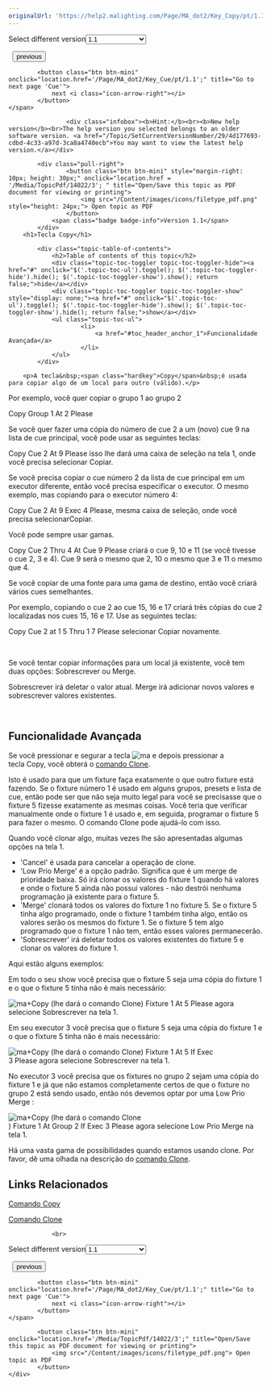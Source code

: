 ```yaml
---
originalUrl: 'https://help2.malighting.com/Page/MA_dot2/Key_Copy/pt/1.1'
---
```


<div class="topic-navigation">

<div class="pull-right">
	<span class="pull-left">


<div class="pull-left">
<form action="/Topic/SetCurrentVersionNumber" class="form-inline" id="frmTagSelector" method="post">	<span class="form-mini">
		<div class="input-prepend"><span class="add-on">Select different version</span><select autocomplete="off" id="versionNumberId" name="versionNumberId" onchange="$(this).closest('#frmTagSelector').submit();" style="width: 120px;"><option value="">- latest -</option>
<option selected="selected" value="3">1.1</option>
<option value="7">1.2</option>
<option value="12">1.3</option>
<option value="16">1.5</option>
<option value="29">1.9</option>
</select></div>
		<input data-val="true" data-val-number="The field Int32 must be a number." data-val-required="The Int32 field is required." id="ProductId" name="ProductId" type="hidden" value="7">
		<input id="CurrentGuid" name="CurrentGuid" type="hidden" value="4d177693-cdbd-4c33-a97d-3ca8a4740ecb">
	</span>
</form></div>&nbsp;	</span>
	<span class="pull-right" style="white-space: nowrap;">
			<button class="btn btn-mini" onclick="location.href='/Page/MA_dot2/Key_Clear/pt/1.1'; " title="Go to previous page 'Clear'">
				<i class="icon-arrow-left"></i> previous
			</button>

			<button class="btn btn-mini" onclick="location.href='/Page/MA_dot2/Key_Cue/pt/1.1';" title="Go to next page 'Cue'">
				next <i class="icon-arrow-right"></i> 
			</button>
	</span>
</div>
<div class="clear-fix" style="margin-bottom: 10px"></div>
</div>

					<div class="infobox"><b>Hint:</b><br><b>New help version</b><br>The help version you selected belongs to an older software version. <a href="/Topic/SetCurrentVersionNumber/29/4d177693-cdbd-4c33-a97d-3ca8a4740ecb">You may want to view the latest help version.</a></div>

			<div class="pull-right">
					<button class="btn btn-mini" style="margin-right: 10px; height: 30px;" onclick="location.href = '/Media/TopicPdf/14022/3'; " title="Open/Save this topic as PDF document for viewing or printing">
						<img src="/Content/images/icons/filetype_pdf.png" style="height: 24px;"> Open topic as PDF
					</button>
				<span class="badge badge-info">Version 1.1</span>
			</div>
		<h1>Tecla Copy</h1>

			<div class="topic-table-of-contents">
				<h2>Table of contents of this topic</h2>
				<div class="topic-toc-toggler topic-toc-toggler-hide"><a href="#" onclick="$('.topic-toc-ul').toggle(); $('.topic-toc-toggler-hide').hide(); $('.topic-toc-toggler-show').show(); return false;">hide</a></div>
				<div class="topic-toc-toggler topic-toc-toggler-show" style="display: none;"><a href="#" onclick="$('.topic-toc-ul').toggle(); $('.topic-toc-toggler-hide').show(); $('.topic-toc-toggler-show').hide(); return false;">show</a></div>
				<ul class="topic-toc-ul">
						<li>
							<a href="#toc_header_anchor_1">Funcionalidade Avançada</a>
						</li>
				</ul>
			</div>

		<p>A tecla&nbsp;<span class="hardkey">Copy</span>&nbsp;é usada para copiar algo de um local para outro (válido).</p>

<p>Por exemplo, você quer copiar o grupo 1 ao grupo 2</p>

<p><span class="hardkey">Copy</span> <span class="hardkey">Group</span> <span class="hardkey">1</span> <span class="hardkey">At</span> <span class="hardkey">2</span> <span class="hardkey">Please</span></p>

<p>Se você quer fazer uma cópia do número de cue 2 a um (novo) cue 9 na lista de cue principal, você pode usar as seguintes teclas:</p>

<p><span class="hardkey">Copy</span> <span class="hardkey">Cue</span> <span class="hardkey">2</span> <span class="hardkey">At</span> <span class="hardkey">9</span> <span class="hardkey">Please</span> isso lhe dará uma caixa de seleção na tela 1, onde você precisa selecionar​&nbsp;<span class="softkey">Copiar</span>.</p>

<p>Se você precisa copiar o cue número 2 da lista de cue&nbsp;principal em um executor diferente, então você precisa especificar o executor. O mesmo exemplo, mas copiando para o executor número 4:</p>

<p><span class="hardkey">Copy</span> <span class="hardkey">Cue</span> <span class="hardkey">2</span>&nbsp;<span class="hardkey">At</span> <span class="hardkey">9</span> <span class="hardkey">Exec</span> <span class="hardkey">4</span> <span class="hardkey">Please</span>, mesma caixa de seleção,&nbsp;onde você precisa selecionar​<span class="softkey">Copiar</span>.</p>

<p>Você pode sempre usar gamas.</p>

<p><span class="hardkey">Copy</span> <span class="hardkey">Cue</span> <span class="hardkey">2</span> <span class="hardkey">Thru</span> <span class="hardkey">4</span> <span class="hardkey">At</span> <span class="hardkey">Cue</span> <span class="hardkey">9</span> <span class="hardkey">Please</span> criará o cue 9, 10 e 11 (se você tivesse o&nbsp;cue 2, 3 e 4). Cue 9 será o mesmo que 2, 10 o mesmo que 3 e 11 o mesmo que 4.</p>

<p>Se você copiar de uma fonte para uma gama de destino, então você criará vários cues semelhantes.</p>

<p>Por exemplo, copiando o&nbsp;cue 2 ao cue 15, 16 e 17 criará três cópias do&nbsp;cue 2 localizadas nos cues 15, 16 e 17. Use as seguintes teclas:</p>

<p><span class="hardkey">Copy</span> <span class="hardkey">Cue</span> <span class="hardkey">2</span> <span class="hardkey">at</span> <span class="hardkey">1</span> <span class="hardkey">5</span> <span class="hardkey">Thru</span> <span class="hardkey">1</span> <span class="hardkey">7</span> <span class="hardkey">Please</span>&nbsp;selecionar <span class="softkey">Copiar</span> novamente.</p>

<p>&nbsp;</p>

<p>Se você tentar copiar informações para um local já existente, você tem duas opções: Sobrescrever ou Merge.</p>

<p>Sobrescrever irá deletar o valor atual. Merge irá adicionar novos valores e sobrescrever valores existentes.</p>

<p>&nbsp;</p>

<a name="toc_header_anchor_1" id="toc_header_anchor_1" class="topic-toc-item"></a><h2>Funcionalidade Avançada</h2>

<p>Se você pressionar e segurar a tecla&nbsp;<span class="hardkey"><img alt="ma" src="/Media/Mlg/ma.png"></span>&nbsp;e depois pressionar a tecla&nbsp;<span class="hardkey">Copy</span>, você obterá o&nbsp;<a href="/Topic/05dfd246-0945-44e5-90a5-402818b1aaed">comando Clone</a>.</p>

<p>Isto é usado para que um fixture faça exatamente o que outro fixture está fazendo. Se o fixture número 1 é usado em alguns grupos, presets e lista de cue, então pode ser que não seja muito legal para você se precisasse que o fixture 5 fizesse exatamente as mesmas coisas. Você teria que verificar manualmente onde o fixture 1 é usado e, em seguida, programar o fixture 5 para fazer o mesmo. O comando Clone pode ajudá-lo com isso.</p>

<p>Quando você clonar algo, muitas vezes lhe são apresentadas algumas opções na tela 1.</p>

<ul>
	<li>'Cancel' é usada para cancelar a operação de clone.</li>
	<li>'Low Prio Merge' é a opção padrão. Significa que é um&nbsp;merge&nbsp;de prioridade baixa. Só irá clonar os valores do fixture 1 quando há valores e onde o fixture 5 ainda não possui valores - não destrói nenhuma programação já existente para o fixture 5.</li>
	<li>'Merge' clonará todos os valores do fixture 1 no fixture 5. Se o fixture 5 tinha algo programado, onde o fixture 1 também tinha algo, então os valores serão os mesmos do fixture 1. Se o fixture 5 tem algo programado que o fixture 1 não tem, então esses valores permanecerão.</li>
	<li>'Sobrescrever' irá deletar todos os valores existentes do fixture 5 e clonar os valores do fixture 1.</li>
</ul>

<p>Aqui estão alguns exemplos:</p>

<p>Em todo o seu show você precisa que o&nbsp;fixture 5 seja uma cópia do fixture 1 e o que o fixture 5 tinha não é mais necessário:</p>

<p><span class="hardkey"><img alt="ma" src="/Media/Mlg/ma.png"></span>+<span class="hardkey">Copy</span>&nbsp;(lhe dará&nbsp;o comando Clone)&nbsp;<span class="hardkey">Fixture</span> <span class="hardkey">1</span> <span class="hardkey">At</span> <span class="hardkey">5</span> <span class="hardkey">Please</span>&nbsp;agora selecione&nbsp;<span class="softkey">Sobrescrever</span>&nbsp;na tela&nbsp;1.&nbsp;</p>

<p>Em seu executor 3 você precisa que o&nbsp;fixture 5 seja uma cópia do&nbsp;fixture 1 e o que o fixture 5 tinha não é mais necessário:</p>

<p><span class="hardkey"><img alt="ma" src="/Media/Mlg/ma.png"></span>+<span class="hardkey">Copy</span>&nbsp;(lhe dará&nbsp;o comando Clone​)&nbsp;<span class="hardkey">Fixture</span>&nbsp;<span class="hardkey">1</span>&nbsp;<span class="hardkey">At</span>&nbsp;<span class="hardkey">5</span>&nbsp;<span class="hardkey">If</span> <span class="hardkey">Exec</span> <span class="hardkey">3</span>&nbsp;<span class="hardkey">Please</span>&nbsp;agora selecione&nbsp;<span class="softkey">Sobrescrever</span>&nbsp;na tela&nbsp;1.&nbsp;</p>

<p>No executor 3 você precisa que os&nbsp;fixtures&nbsp;no&nbsp;grupo 2 sejam uma cópia do fixture 1 e já que não estamos completamente certos de que o fixture no grupo 2 está sendo usado, então nós devemos optar por uma Low&nbsp;Prio Merge :</p>

<p><span class="hardkey"><img alt="ma" src="/Media/Mlg/ma.png"></span>+<span class="hardkey">Copy</span>&nbsp;(lhe dará&nbsp;o comando Clone​)&nbsp;<span class="hardkey">Fixture</span>&nbsp;<span class="hardkey">1</span>&nbsp;<span class="hardkey">At</span>&nbsp;<span class="hardkey">Group</span>&nbsp;<span class="hardkey">2</span>&nbsp;<span class="hardkey">If</span>&nbsp;<span class="hardkey">Exec</span>&nbsp;<span class="hardkey">3</span>&nbsp;<span class="hardkey">Please</span>&nbsp;agora selecione​&nbsp;<span class="softkey">Low Prio&nbsp;Merge</span>&nbsp;na tela 1.</p>

<p>Há uma vasta gama de possibilidades quando estamos usando clone. Por favor, dê uma olhada na descrição do&nbsp;<a href="/Topic/05dfd246-0945-44e5-90a5-402818b1aaed">comando Clone</a>.</p>

<a name="toc_header_anchor_2" id="toc_header_anchor_2" class="topic-toc-item"></a><h2>Links Relacionados</h2>

<p><a href="/Topic/6f42e54b-e064-46ad-b3c5-c5341be8e50d">Comando Copy</a></p>

<p><a href="/Topic/05dfd246-0945-44e5-90a5-402818b1aaed">Comando Clone</a></p>


				<br>
<div class="topic-navigation">

<div class="pull-right">
	<span class="pull-left">


<div class="pull-left">
<form action="/Topic/SetCurrentVersionNumber" class="form-inline" id="frmTagSelector" method="post">	<span class="form-mini">
		<div class="input-prepend"><span class="add-on">Select different version</span><select autocomplete="off" id="versionNumberId" name="versionNumberId" onchange="$(this).closest('#frmTagSelector').submit();" style="width: 120px;"><option value="">- latest -</option>
<option selected="selected" value="3">1.1</option>
<option value="7">1.2</option>
<option value="12">1.3</option>
<option value="16">1.5</option>
<option value="29">1.9</option>
</select></div>
		<input data-val="true" data-val-number="The field Int32 must be a number." data-val-required="The Int32 field is required." id="ProductId" name="ProductId" type="hidden" value="7">
		<input id="CurrentGuid" name="CurrentGuid" type="hidden" value="4d177693-cdbd-4c33-a97d-3ca8a4740ecb">
	</span>
</form></div>&nbsp;	</span>
	<span class="pull-right" style="white-space: nowrap;">
			<button class="btn btn-mini" onclick="location.href='/Page/MA_dot2/Key_Clear/pt/1.1'; " title="Go to previous page 'Clear'">
				<i class="icon-arrow-left"></i> previous
			</button>

			<button class="btn btn-mini" onclick="location.href='/Page/MA_dot2/Key_Cue/pt/1.1';" title="Go to next page 'Cue'">
				next <i class="icon-arrow-right"></i> 
			</button>
	</span>
</div>
	<div class="clear-fix"></div>
	<div class="pull-right">
	
			<button class="btn btn-mini" onclick="location.href='/Media/TopicPdf/14022/3';" title="Open/Save this topic as PDF document for viewing or printing">
				<img src="/Content/images/icons/filetype_pdf.png"> Open topic as PDF
			</button>
	</div>
<div class="clear-fix" style="margin-bottom: 10px"></div>
</div>

	
